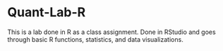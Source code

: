 # Quant-Lab-R
This is a lab done in R as a class assignment. Done in RStudio and goes through basic R functions, statistics, and data visualizations.
